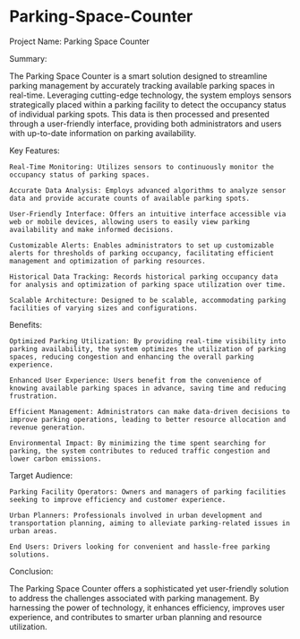 # Parking-Space-Counter
Project Name: Parking Space Counter

Summary:

The Parking Space Counter is a smart solution designed to streamline parking management by accurately tracking available parking spaces in real-time. Leveraging cutting-edge technology, the system employs sensors strategically placed within a parking facility to detect the occupancy status of individual parking spots. This data is then processed and presented through a user-friendly interface, providing both administrators and users with up-to-date information on parking availability.

Key Features:

    Real-Time Monitoring: Utilizes sensors to continuously monitor the occupancy status of parking spaces.

    Accurate Data Analysis: Employs advanced algorithms to analyze sensor data and provide accurate counts of available parking spots.

    User-Friendly Interface: Offers an intuitive interface accessible via web or mobile devices, allowing users to easily view parking availability and make informed decisions.

    Customizable Alerts: Enables administrators to set up customizable alerts for thresholds of parking occupancy, facilitating efficient management and optimization of parking resources.

    Historical Data Tracking: Records historical parking occupancy data for analysis and optimization of parking space utilization over time.

    Scalable Architecture: Designed to be scalable, accommodating parking facilities of varying sizes and configurations.

Benefits:

    Optimized Parking Utilization: By providing real-time visibility into parking availability, the system optimizes the utilization of parking spaces, reducing congestion and enhancing the overall parking experience.

    Enhanced User Experience: Users benefit from the convenience of knowing available parking spaces in advance, saving time and reducing frustration.

    Efficient Management: Administrators can make data-driven decisions to improve parking operations, leading to better resource allocation and revenue generation.

    Environmental Impact: By minimizing the time spent searching for parking, the system contributes to reduced traffic congestion and lower carbon emissions.

Target Audience:

    Parking Facility Operators: Owners and managers of parking facilities seeking to improve efficiency and customer experience.

    Urban Planners: Professionals involved in urban development and transportation planning, aiming to alleviate parking-related issues in urban areas.

    End Users: Drivers looking for convenient and hassle-free parking solutions.

Conclusion:

The Parking Space Counter offers a sophisticated yet user-friendly solution to address the challenges associated with parking management. By harnessing the power of technology, it enhances efficiency, improves user experience, and contributes to smarter urban planning and resource utilization.
